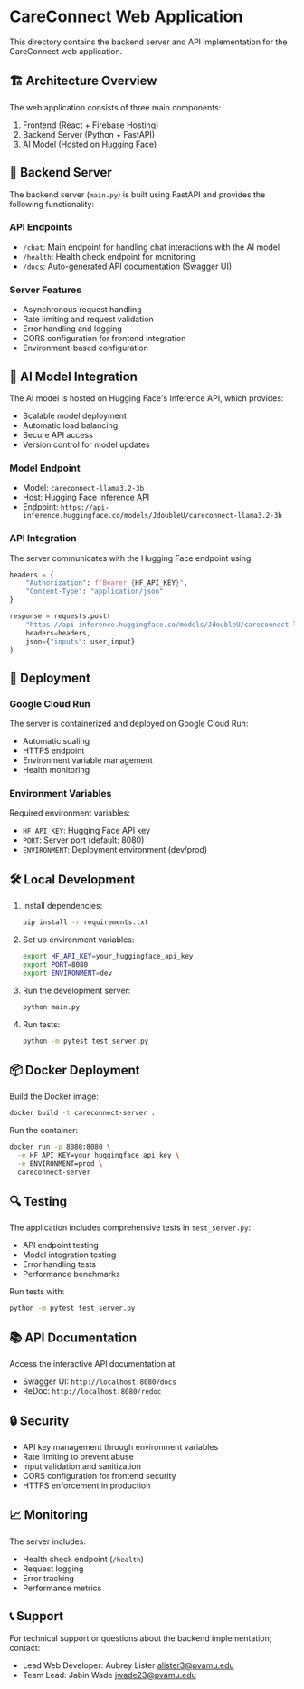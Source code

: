 # CareConnect Web Application

This directory contains the backend server and API implementation for the CareConnect web application.

## 🏗️ Architecture Overview

The web application consists of three main components:
1. Frontend (React + Firebase Hosting)
2. Backend Server (Python + FastAPI)
3. AI Model (Hosted on Hugging Face)

## 🔧 Backend Server

The backend server (`main.py`) is built using FastAPI and provides the following functionality:

### API Endpoints
- `/chat`: Main endpoint for handling chat interactions with the AI model
- `/health`: Health check endpoint for monitoring
- `/docs`: Auto-generated API documentation (Swagger UI)

### Server Features
- Asynchronous request handling
- Rate limiting and request validation
- Error handling and logging
- CORS configuration for frontend integration
- Environment-based configuration

## 🤖 AI Model Integration

The AI model is hosted on Hugging Face's Inference API, which provides:
- Scalable model deployment
- Automatic load balancing
- Secure API access
- Version control for model updates

### Model Endpoint
- Model: `careconnect-llama3.2-3b`
- Host: Hugging Face Inference API
- Endpoint: `https://api-inference.huggingface.co/models/JdoubleU/careconnect-llama3.2-3b`

### API Integration
The server communicates with the Hugging Face endpoint using:
```python
headers = {
    "Authorization": f"Bearer {HF_API_KEY}",
    "Content-Type": "application/json"
}

response = requests.post(
    "https://api-inference.huggingface.co/models/JdoubleU/careconnect-llama3.2-3b",
    headers=headers,
    json={"inputs": user_input}
)
```

## 🚀 Deployment

### Google Cloud Run
The server is containerized and deployed on Google Cloud Run:
- Automatic scaling
- HTTPS endpoint
- Environment variable management
- Health monitoring

### Environment Variables
Required environment variables:
- `HF_API_KEY`: Hugging Face API key
- `PORT`: Server port (default: 8080)
- `ENVIRONMENT`: Deployment environment (dev/prod)

## 🛠️ Local Development

1. Install dependencies:
   ```bash
   pip install -r requirements.txt
   ```

2. Set up environment variables:
   ```bash
   export HF_API_KEY=your_huggingface_api_key
   export PORT=8080
   export ENVIRONMENT=dev
   ```

3. Run the development server:
   ```bash
   python main.py
   ```

4. Run tests:
   ```bash
   python -m pytest test_server.py
   ```

## 📦 Docker Deployment

Build the Docker image:
```bash
docker build -t careconnect-server .
```

Run the container:
```bash
docker run -p 8080:8080 \
  -e HF_API_KEY=your_huggingface_api_key \
  -e ENVIRONMENT=prod \
  careconnect-server
```

## 🔍 Testing

The application includes comprehensive tests in `test_server.py`:
- API endpoint testing
- Model integration testing
- Error handling tests
- Performance benchmarks

Run tests with:
```bash
python -m pytest test_server.py
```

## 📚 API Documentation

Access the interactive API documentation at:
- Swagger UI: `http://localhost:8080/docs`
- ReDoc: `http://localhost:8080/redoc`

## 🔒 Security

- API key management through environment variables
- Rate limiting to prevent abuse
- Input validation and sanitization
- CORS configuration for frontend security
- HTTPS enforcement in production

## 📈 Monitoring

The server includes:
- Health check endpoint (`/health`)
- Request logging
- Error tracking
- Performance metrics


## 📞 Support

For technical support or questions about the backend implementation, contact:
- Lead Web Developer: Aubrey Lister [alister3@pvamu.edu](mailto:alister3@pvamu.edu)
- Team Lead: Jabin Wade [jwade23@pvamu.edu](mailto:Jwade23@pvamu.edu) 
